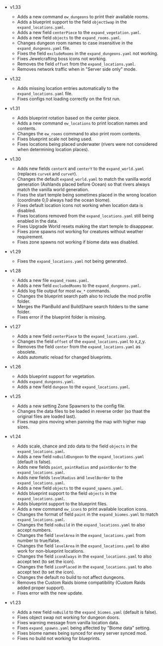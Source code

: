 - v1.33
  - Adds a new command `ew_dungeons` to print their available rooms.
  - Adds a blueprint support to the field `objectSwap` in the `expand_locations.yaml`.
  - Adds a new field `centerPiece` to the `expand_vegetation.yaml`.
  - Adds a new field `objects` to the `expand_rooms.yaml`.
  - Changes dungeon room names to case insensitive in the `expand_dungeons.yaml` file.
  - Fixes the field `excludeRooms` in the `expand_dungeons.yaml` not working.
  - Fixes Jewelcrafting boss icons not working.
  - Removes the field `offset` from the `expand_locations.yaml`.
  - Removes network traffic when in "Server side only" mode.

- v1.32
  - Adds missing location entries automatically to the `expand_locations.yaml` file.
  - Fixes configs not loading correctly on the first run.

- v1.31
  - Adds blueprint rotation based on the center piece.
  - Adds a new command `ew_locations` to print location names and contents.
  - Changes the `ew_rooms` command to also print room contents.
  - Fixes blueprint scale not being used.
  - Fixes locations being placed underwater (rivers were not considered when determining location places).

- v1.30
  - Adds new fields `centerX` and `centerY` to the `expand_world.yaml` (replaces `curveX` and `curveY`).
  - Changes the default `expand_world.yaml` to match the vanilla world generation (Ashlands placed before Ocean) so that rivers always match the vanilla world generation.
  - Fixes the start temple being sometimes placed in the wrong location (coordinate 0,0 always had the ocean biome).
  - Fixes default location icons not working when location data is disabled.
  - Fixes locations removed from the `expand_locations.yaml` still being enabled in the data.
  - Fixes Upgrade World resets making the start temple to disapppear.
  - Fixes zone spawns not working for creatures without weather requirement.
  - Fixes zone spawns not working if biome data was disabled.

- v1.29
  - Fixes the `expand_locations.yaml` not being generated.

- v1.28
  - Adds a new file `expand_rooms.yaml`.
  - Adds a new field `excludedRooms` to the `expand_dungeons.yaml`.
  - Adds log file output for most `ew_*` commands.
  - Changes the blueprint search path also to include the mod profile folder.
  - Merges the PlanBuild and BuildShare search folders to the same folder.
  - Fixes error if the blueprint folder is missing.

- v1.27
  - Adds a new field `centerPiece` to the `expand_locations.yaml`.
  - Changes the field `offset` of the `expand_locations.yaml` to x,z,y.
  - Removes the field `center` from the `expand_locations.yaml` as obsolete.
  - Adds automatic reload for changed blueprints.

- v1.26
  - Adds blueprint support for vegetation.
  - Adds `expand_dungeons.yaml`.
  - Adds a new field `dungeon` to the `expand_locations.yaml`.

- v1.25
  - Adds a new setting Zone Spawners to the config file.
  - Changes the data files to be loaded in reverse order (so thaat the original files are loaded last).
  - Fixes map pins moving when panning the map with higher map sizes.

- v1.24
  - Adds scale, chance and zdo data to the field `objects` in the `expand_locations.yaml`.
  - Adds a new field `noBuildDungeon` to the `expand_locations.yaml` (default is false).
  - Adds new fields `paint`, `paintRadius` and `paintBorder` to the `expand_locations.yaml`.
  - Adds new fields `levelRadius` and `levelBorder` to the `expand_locations.yaml`.
  - Adds a new field `objects` to the `expand_spawns.yaml`.
  - Adds blueprint support to the field `objects` in the `expand_locations.yaml`.
  - Adds blueprint support to the blueprint files.
  - Adds a new command `ew_icons` to print available location icons.
  - Changes the format of field `paint` in the `expand_biomes.yaml` to match `expand_locations.yaml`.
  - Changes the field `noBuild` in the `expand_locations.yaml` to also accept numbers.
  - Changes the field `levelArea` in the `expand_locations.yaml` from number to true/false.
  - Changes the field `levelArea` in the `expand_locations.yaml` to also work for non-blueprint locations.
  - Changes the field `iconAlways` in the `expand_locations.yaml` to also accept text (to set the icon).
  - Changes the field `iconPlaced` in the `expand_locations.yaml` to also accept text (to set the icon).
  - Changes the default no build to not affect dungeons.
  - Removes the Custom Raids biome compatibility (Custom Raids added proper support).
  - Fixes error with the new update.

- v1.23
  - Adds a new field `noBuild` to the `expand_biomes.yaml` (default is false).
  - Fixes object swap not working for dungeon doors.
  - Fixes warning message from vanilla location data.
  - Fixes `expand_spawns.yaml` being affected by "Biome data" setting.
  - Fixes biome names being synced for every server synced mod.
  - Fixes no build not working for blueprints.
